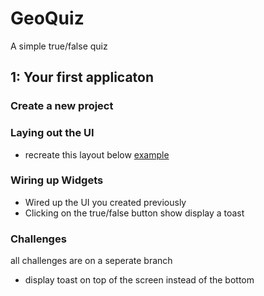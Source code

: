 # GeoQuiz
A simple true/false quiz

## 1: Your first applicaton

### Create a new project

### Laying out the UI
* recreate this layout below
[example](01.1.png)

### Wiring up Widgets
* Wired up the UI you created previously
* Clicking on the true/false button show display a toast

### Challenges
all challenges are on a seperate branch
* display toast on top of the screen instead of the bottom
